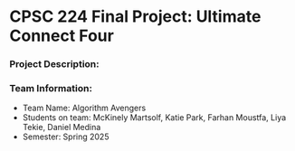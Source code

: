 # CPSC 224 Final Project: Ultimate Connect Four

### Project Description:


### Team Information:

- Team Name: Algorithm Avengers  
- Students on team: McKinely Martsolf, Katie Park, Farhan Moustfa, 
                    Liya Tekie, Daniel Medina
- Semester: Spring 2025


